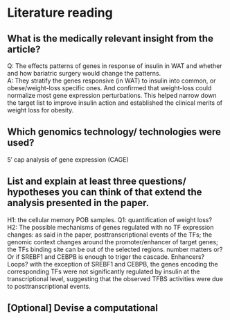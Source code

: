 # Literature reading
## What is the medically relevant insight from the article?
Q: The effects patterns of genes in response of insulin in WAT and whether and how bariatric surgery would change the patterns.  
A: They stratify the genes responsive (in WAT) to insulin into common, or obese/weight-loss specific ones. And confirmed that weight-loss could normalize most gene expression perturbations. This helped narrow down the target list to improve insulin action and established the clinical merits of weight loss for obesity.
## Which genomics technology/ technologies were used?
5′ cap analysis of gene expression (CAGE)

## List and explain at least three questions/ hypotheses you can think of that extend the analysis presented in the paper.
H1: the cellular memory POB samples. 
Q1: quantification of weight loss?  
H2: The possible mechanisms of genes regulated with no TF expression changes: as said in the paper, posttranscriptional events of the TFs; the genomic context changes around the promoter/enhancer of target genes; the TFs binding site can be out of the selected regions. number matters or? Or if SREBF1 and CEBPB is enough to triger the cascade. Enhancers? Loops? with the exception of SREBF1 and CEBPB, the genes encoding the corresponding TFs were not significantly regulated by insulin at the transcriptional level, suggesting that the observed TFBS activities were due to posttranscriptional events.

## [Optional] Devise a computational

